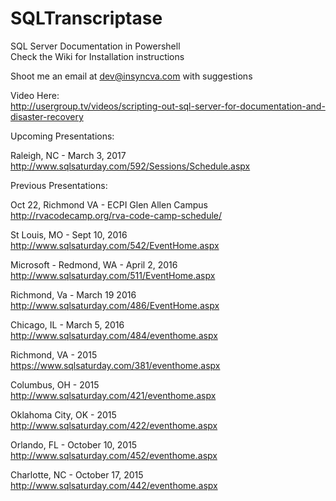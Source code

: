 # SQLTranscriptase 
SQL Server Documentation in Powershell<br>
Check the Wiki for Installation instructions

Shoot me an email at dev@insyncva.com with suggestions

Video Here:<br>
http://usergroup.tv/videos/scripting-out-sql-server-for-documentation-and-disaster-recovery

Upcoming Presentations:

Raleigh, NC - March 3, 2017
http://www.sqlsaturday.com/592/Sessions/Schedule.aspx

Previous Presentations:

Oct 22, Richmond VA - ECPI Glen Allen Campus<br>
http://rvacodecamp.org/rva-code-camp-schedule/

St Louis, MO - Sept 10, 2016<br>
http://www.sqlsaturday.com/542/EventHome.aspx

Microsoft - Redmond, WA - April 2, 2016<br>
http://www.sqlsaturday.com/511/EventHome.aspx

Richmond, Va  - March 19 2016<br>
http://www.sqlsaturday.com/486/EventHome.aspx

Chicago, IL - March 5, 2016<br>
http://www.sqlsaturday.com/484/eventhome.aspx

Richmond, VA - 2015<br>
https://www.sqlsaturday.com/381/eventhome.aspx

Columbus, OH - 2015<br>
http://www.sqlsaturday.com/421/eventhome.aspx

Oklahoma City, OK - 2015<br>
http://www.sqlsaturday.com/422/eventhome.aspx

Orlando, FL - October 10, 2015<br>
http://www.sqlsaturday.com/452/eventhome.aspx

Charlotte, NC - October 17, 2015<br>
http://www.sqlsaturday.com/442/eventhome.aspx

